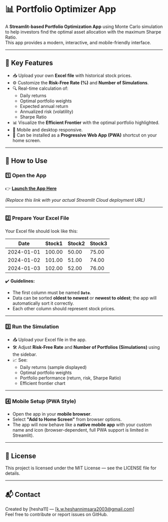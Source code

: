 # 📊 Portfolio Optimizer App

A **Streamlit-based Portfolio Optimization App** using Monte Carlo simulation to help investors find the optimal asset allocation with the maximum Sharpe Ratio.  
This app provides a modern, interactive, and mobile-friendly interface.

---

## 🚀 Key Features
- 📥 Upload your own **Excel file** with historical stock prices.
- ⚙️ Customize the **Risk-Free Rate (%)** and **Number of Simulations**.
- 🔍 Real-time calculation of:
  - Daily returns
  - Optimal portfolio weights
  - Expected annual return
  - Annualized risk (volatility)
  - Sharpe Ratio
- 📊 Visualize the **Efficient Frontier** with the optimal portfolio highlighted.
- 📱 Mobile and desktop responsive.
- 🌟 Can be installed as a **Progressive Web App (PWA)** shortcut on your home screen.

---

## 📂 How to Use

### 1️⃣ Open the App  
👉 **[Launch the App Here](https://portfolio-optimizer-dbel3qn7uxpxhrdaqipz6s.streamlit.app/)**  

*(Replace this link with your actual Streamlit Cloud deployment URL)*

---

### 2️⃣ Prepare Your Excel File  
Your Excel file should look like this:

| Date       | Stock1 | Stock2 | Stock3 |
|------------|--------|--------|--------|
| 2024-01-01 | 100.00 | 50.00  | 75.00  |
| 2024-01-02 | 101.00 | 51.00  | 74.00  |
| 2024-01-03 | 102.00 | 52.00  | 76.00  |

✔️ **Guidelines:**  
- The first column must be named **`Date`**.  
- Data can be sorted **oldest to newest** or **newest to oldest**; the app will automatically sort it correctly.  
- Each other column should represent stock prices.

---

### 3️⃣ Run the Simulation  
- 📤 Upload your Excel file in the app.  
- 🛠️ Adjust **Risk-Free Rate** and **Number of Portfolios (Simulations)** using the sidebar.  
- 📈 See:  
  - Daily returns (sample displayed)  
  - Optimal portfolio weights  
  - Portfolio performance (return, risk, Sharpe Ratio)  
  - Efficient frontier chart  

---

### 4️⃣ Mobile Setup (PWA Style)  
- Open the app in your **mobile browser**.  
- Select **"Add to Home Screen"** from browser options.  
- The app will now behave like a **native mobile app** with your custom name and icon (browser-dependent, full PWA support is limited in Streamlit).

---

## 📜 License

This project is licensed under the MIT License — see the LICENSE file for details.

---

## 📬 Contact

Created by [hesha11] — [k.w.heshannimsara2003@gmail.com]  
Feel free to contribute or report issues on GitHub.

